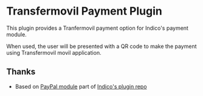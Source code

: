 # Transfermovil Payment Plugin

This plugin provides a Tranfermovil payment option for Indico's payment module.

When used, the user will be presented with a QR code to make the payment using Transfermovil movil application.

## Thanks

- Based on [PayPal module](https://github.com/indico/indico-plugins/tree/e78f463f1af70655b9a51819bc8d1e4e463dd736/payment_paypal) part of [Indico's plugin repo](https://github.com/indico/indico-plugins/)
